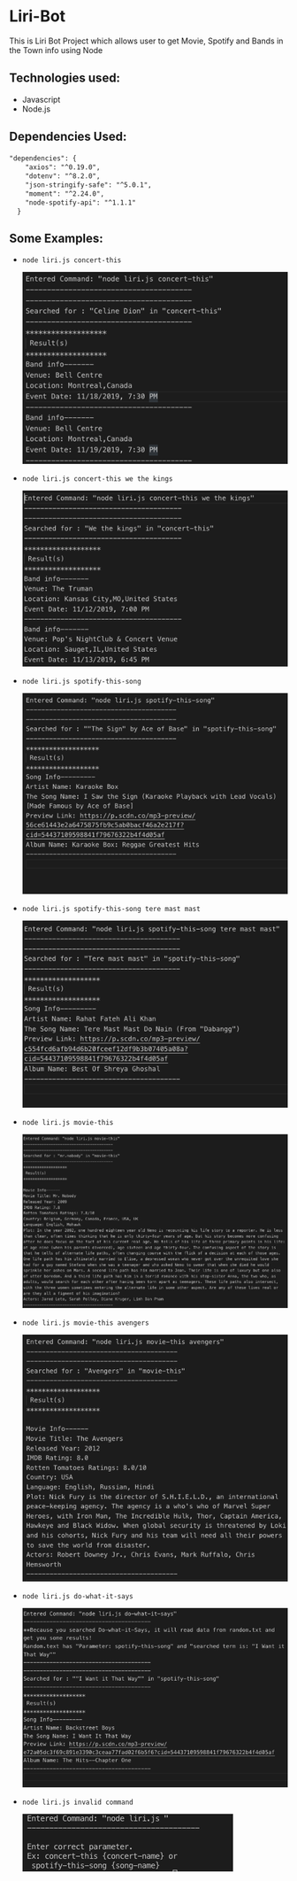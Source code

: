 # Liri-Bot
This is Liri Bot Project which allows user to get Movie, Spotify and Bands in the Town info using Node

## Technologies used:

- Javascript
- Node.js

## Dependencies Used: 

```
"dependencies": {
    "axios": "^0.19.0",
    "dotenv": "^8.2.0",
    "json-stringify-safe": "^5.0.1",
    "moment": "^2.24.0",
    "node-spotify-api": "^1.1.1"
  }
```
## Some Examples:

- `node liri.js concert-this`

    ![concert-this](./images/concert-this.png)
- `node liri.js concert-this we the kings`

    ![concert-this we the kings](./images/concert-this_we_the_kings.png)
- `node liri.js spotify-this-song`

    ![spotify-this-song](./images/spotify-this-song.png)
- `node liri.js spotify-this-song tere mast mast`
    
    ![spotify-this-song tere mast mast](./images/spotify-this-song_tere_mast_mast.png)
- `node liri.js movie-this`

    ![movie-this](./images/movie-this.png)
- `node liri.js movie-this avengers`

    ![movie-this avengers](./images/movie-this_avengers.png)
- `node liri.js do-what-it-says`

    ![do-what-it-says](./images/do-what-it-says.png)
- `node liri.js invalid command`

    ![invalid](./images/no_right_command.png)
